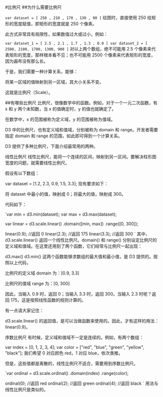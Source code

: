 #比例尺
##为什么需要比例尺

`var dataset = [ 250 , 210 , 170 , 130 , 90 ]`
绘图时，直接使用 250 给矩形的宽度赋值，即矩形的宽度就是 250 个像素。

此方式非常具有局限性，如果数值过大或过小，例如：

`var dataset_1 = [ 2.5 , 2.1 , 1.7 , 1.3 , 0.9 ]
var dataset_2 = [ 2500, 2100, 1700, 1300, 900 ]`
对以上两个数组，绝不可能用 2.5 个像素来代表矩形的宽度，那样根本看不见；也不可能用 2500 个像素来代表矩形的宽度，因为画布没有那么长。

于是，我们需要一种计算关系，能够：

将某一区域的值映射到另一区域，其大小关系不变。

这就是比例尺（Scale）。

##有哪些比例尺
比例尺，很像数学中的函数。例如，对于一个一元二次函数，有 x 和 y 两个未知数，当 x 的值确定时，y 的值也就确定了。

在数学中，x 的范围被称为定义域，y 的范围被称为值域。

D3 中的比例尺，也有定义域和值域，分别被称为 domain 和 range。开发者需要指定 domain 和 range 的范围，如此即可得到一个计算关系。

D3 提供了多种比例尺，下面介绍最常用的两种。

线性比例尺
线性比例尺，能将一个连续的区间，映射到另一区间。要解决柱形图宽度的问题，就需要线性比例尺。

假设有以下数组：

var dataset = [1.2, 2.3, 0.9, 1.5, 3.3];
现有要求如下：

将 dataset 中最小的值，映射成 0；将最大的值，映射成 300。

代码如下：

`var min = d3.min(dataset);
var max = d3.max(dataset);

var linear = d3.scale.linear()
        .domain([min, max])
        .range([0, 300]);

linear(0.9);    //返回 0
linear(2.3);    //返回 175
linear(3.3);    //返回 300
`
其中，d3.scale.linear() 返回一个线性比例尺。domain() 和 range() 分别设定比例尺的定义域和值域。在这里还用到了两个函数，它们经常与比例尺一起出现：

d3.max()
d3.min()
这两个函数能够求数组的最大值和最小值，是 D3 提供的。按照以上代码，

比例尺的定义域 domain 为：[0.9, 3.3]

比例尺的值域 range 为：[0, 300]

因此，当输入 0.9 时，返回 0；当输入 3.3 时，返回 300。当输入 2.3 时呢？返回 175，这是按照线性函数的规则计算的。

有一点请大家记住：

d3.scale.linear() 的返回值，是可以当做函数来使用的。因此，才有这样的用法：linear(0.9)。

序数比例尺
有时候，定义域和值域不一定是连续的。例如，有两个数组：

var index = [0, 1, 2, 3, 4];
var color = ["red", "blue", "green", "yellow", "black"];
我们希望 0 对应颜色 red，1 对应 blue，依次类推。

但是，这些值都是离散的，线性比例尺不适合，需要用到序数比例尺。

`var ordinal = d3.scale.ordinal()
        .domain(index)
        .range(color);

ordinal(0); //返回 red
ordinal(2); //返回 green
ordinal(4); //返回 black
`
用法与线性比例尺是类似的。

